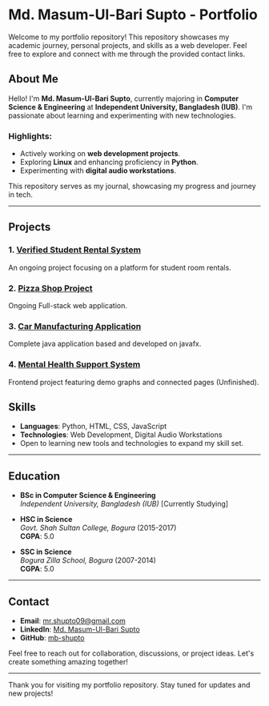 # Md. Masum-Ul-Bari Supto - Portfolio

Welcome to my portfolio repository! This repository showcases my academic journey, personal projects, and skills as a web developer. Feel free to explore and connect with me through the provided contact links.

## About Me

Hello! I'm **Md. Masum-Ul-Bari Supto**, currently majoring in **Computer Science & Engineering** at **Independent University, Bangladesh (IUB)**. I'm passionate about learning and experimenting with new technologies. 

### Highlights:
- Actively working on **web development projects**.
- Exploring **Linux** and enhancing proficiency in **Python**.
- Experimenting with **digital audio workstations**.

This repository serves as my journal, showcasing my progress and journey in tech.

---

## Projects


### 1. [Verified Student Rental System](https://github.com/mb-shupto/verifiedStudentRentalSystem.git)
An ongoing project focusing on a platform for student room rentals.

### 2. [Pizza Shop Project](https://github.com/mb-shupto/pizzaOrder.git)
Ongoing Full-stack web application.

### 3. [Car Manufacturing Application](https://github.com/mb-shupto/carManufacturing.git)
Complete java application based and developed on javafx.

### 4. [Mental Health Support System](https://github.com/mb-shupto/Mental-Health-Support-System-frontUI-.git)
Frontend project featuring demo graphs and connected pages (Unfinished).

## Skills

- **Languages**: Python, HTML, CSS, JavaScript
- **Technologies**: Web Development, Digital Audio Workstations
- Open to learning new tools and technologies to expand my skill set.

---

## Education

- **BSc in Computer Science & Engineering**  
  _Independent University, Bangladesh (IUB)_ [Currently Studying]

- **HSC in Science**  
  _Govt. Shah Sultan College, Bogura_ (2015-2017)  
  **CGPA**: 5.0

- **SSC in Science**  
  _Bogura Zilla School, Bogura_ (2007-2014)  
  **CGPA**: 5.0

---

## Contact

- **Email**: [mr.shupto09@gmail.com](mailto:mr.shupto09@gmail.com)
- **LinkedIn**: [Md. Masum-Ul-Bari Supto](https://www.linkedin.com/in/mb-shupto/)
- **GitHub**: [mb-shupto](https://github.com/mb-shupto)

Feel free to reach out for collaboration, discussions, or project ideas. Let's create something amazing together!

---

Thank you for visiting my portfolio repository. Stay tuned for updates and new projects!
